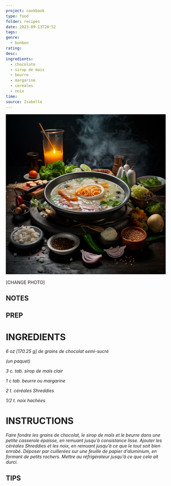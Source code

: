 ```yaml
---
project: cookbook
type: food
folder: recipes
date: 2023-09-13T20:52
tags: 
genre:
  - bonbon
rating: 
desc: 
ingredients:
  - chocolate
  - sirop de mais
  - beurre
  - margarine
  - cereales
  - noix
time: 
source: Isabelle
---
```


![IMAGE](_default.png)


[CHANGE PHOTO]


## NOTES




## PREP


# INGREDIENTS

_6 oz [170.25 g] de grains de chocolat semi-sucré_

_(un paquet)_

_3 c. tab. sirop de maïs clair_

_1 c tab. beurre ou margarine_

_2 t. céréales Shreddies_

_1/2 t. noix hachées_

# INSTRUCTIONS

_Faire fondre les grains de chocolat, le sirop_
_de maïs et le beurre dans une petite casserole_
_épaisse, en remuant jusqu’à consistance lisse._
_Ajouter les céréales Shreddies et les noix, en_
_remuant jusqu’à ce que le tout soit bien enrobé._
_Déposer par cuillerées sur une feuille de papier_
_d’aluminium, en formant de petits rochers. Mettre_
_au réfrigérateur jusqu’à ce que cela ait durci._



## TIPS



